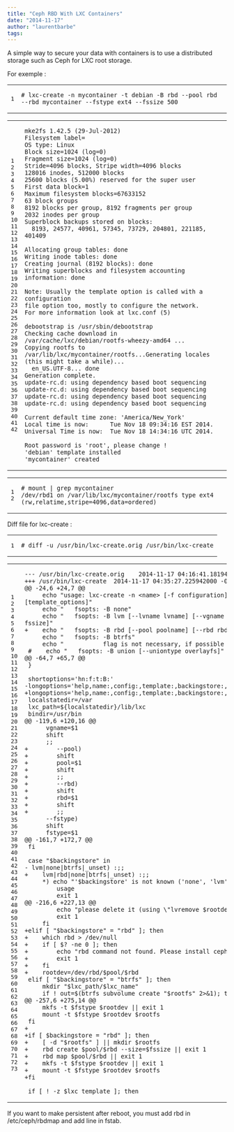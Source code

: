 ```yaml
---
title: "Ceph RBD With LXC Containers"
date: "2014-11-17"
author: "laurentbarbe"
tags: 
---
```


A simple way to secure your data with containers is to use a distributed storage such as Ceph for LXC root storage.

For exemple :

<table><tbody><tr><td class="gutter"><pre class="line-numbers"><span class="line-number">1</span>
</pre></td><td class="code"><pre><code class="bash"><span class="line"><span class="c"># lxc-create -n mycontainer -t debian -B rbd --pool rbd --rbd mycontainer --fstype ext4 --fssize 500</span>
</span></code></pre></td></tr></tbody></table>

<table><tbody><tr><td class="gutter"><pre class="line-numbers"><span class="line-number">1</span>
<span class="line-number">2</span>
<span class="line-number">3</span>
<span class="line-number">4</span>
<span class="line-number">5</span>
<span class="line-number">6</span>
<span class="line-number">7</span>
<span class="line-number">8</span>
<span class="line-number">9</span>
<span class="line-number">10</span>
<span class="line-number">11</span>
<span class="line-number">12</span>
<span class="line-number">13</span>
<span class="line-number">14</span>
<span class="line-number">15</span>
<span class="line-number">16</span>
<span class="line-number">17</span>
<span class="line-number">18</span>
<span class="line-number">19</span>
<span class="line-number">20</span>
<span class="line-number">21</span>
<span class="line-number">22</span>
<span class="line-number">23</span>
<span class="line-number">24</span>
<span class="line-number">25</span>
<span class="line-number">26</span>
<span class="line-number">27</span>
<span class="line-number">28</span>
<span class="line-number">29</span>
<span class="line-number">30</span>
<span class="line-number">31</span>
<span class="line-number">32</span>
<span class="line-number">33</span>
<span class="line-number">34</span>
<span class="line-number">35</span>
<span class="line-number">36</span>
<span class="line-number">37</span>
<span class="line-number">38</span>
<span class="line-number">39</span>
<span class="line-number">40</span>
<span class="line-number">41</span>
<span class="line-number">42</span>
</pre></td><td class="code"><pre><code class="bash"><span class="line">mke2fs 1.42.5 <span class="o">(</span>29-Jul-2012<span class="o">)</span>
</span><span class="line">Filesystem <span class="nv">label</span><span class="o">=</span>
</span><span class="line">OS <span class="nb">type</span>: Linux
</span><span class="line">Block <span class="nv">size</span><span class="o">=</span>1024 <span class="o">(</span><span class="nv">log</span><span class="o">=</span>0<span class="o">)</span>
</span><span class="line">Fragment <span class="nv">size</span><span class="o">=</span>1024 <span class="o">(</span><span class="nv">log</span><span class="o">=</span>0<span class="o">)</span>
</span><span class="line"><span class="nv">Stride</span><span class="o">=</span>4096 blocks, Stripe <span class="nv">width</span><span class="o">=</span>4096 blocks
</span><span class="line">128016 inodes, 512000 blocks
</span><span class="line">25600 blocks <span class="o">(</span>5.00%<span class="o">)</span> reserved <span class="k">for </span>the super user
</span><span class="line">First data <span class="nv">block</span><span class="o">=</span>1
</span><span class="line">Maximum filesystem <span class="nv">blocks</span><span class="o">=</span>67633152
</span><span class="line">63 block groups
</span><span class="line">8192 blocks per group, 8192 fragments per group
</span><span class="line">2032 inodes per group
</span><span class="line">Superblock backups stored on blocks:
</span><span class="line">  8193, 24577, 40961, 57345, 73729, 204801, 221185, 401409
</span><span class="line">
</span><span class="line">Allocating group tables: <span class="k">done                            </span>
</span><span class="line">Writing inode tables: <span class="k">done                            </span>
</span><span class="line">Creating journal <span class="o">(</span>8192 blocks<span class="o">)</span>: <span class="k">done</span>
</span><span class="line">Writing superblocks and filesystem accounting information: <span class="k">done </span>
</span><span class="line">
</span><span class="line">Note: Usually the template option is called with a configuration
</span><span class="line">file option too, mostly to configure the network.
</span><span class="line">For more information look at lxc.conf <span class="o">(</span>5<span class="o">)</span>
</span><span class="line">
</span><span class="line">debootstrap is /usr/sbin/debootstrap
</span><span class="line">Checking cache download in /var/cache/lxc/debian/rootfs-wheezy-amd64 ...
</span><span class="line">Copying rootfs to /var/lib/lxc/mycontainer/rootfs...Generating locales <span class="o">(</span>this might take a <span class="k">while</span><span class="o">)</span>...
</span><span class="line">  en_US.UTF-8... <span class="k">done</span>
</span><span class="line">Generation complete.
</span><span class="line">update-rc.d: using dependency based boot sequencing
</span><span class="line">update-rc.d: using dependency based boot sequencing
</span><span class="line">update-rc.d: using dependency based boot sequencing
</span><span class="line">update-rc.d: using dependency based boot sequencing
</span><span class="line">
</span><span class="line">Current default <span class="nb">time </span>zone: <span class="s1">'America/New_York'</span>
</span><span class="line">Local <span class="nb">time </span>is now:      Tue Nov 18 09:34:16 EST 2014.
</span><span class="line">Universal Time is now:  Tue Nov 18 14:34:16 UTC 2014.
</span><span class="line">
</span><span class="line">Root password is <span class="s1">'root'</span>, please change !
</span><span class="line"><span class="s1">'debian'</span> template installed
</span><span class="line"><span class="s1">'mycontainer'</span> created
</span></code></pre></td></tr></tbody></table>

<table><tbody><tr><td class="gutter"><pre class="line-numbers"><span class="line-number">1</span>
<span class="line-number">2</span>
</pre></td><td class="code"><pre><code class="bash"><span class="line"><span class="c"># mount | grep mycontainer</span>
</span><span class="line">/dev/rbd1 on /var/lib/lxc/mycontainer/rootfs <span class="nb">type </span>ext4 <span class="o">(</span>rw,relatime,stripe<span class="o">=</span>4096,data<span class="o">=</span>ordered<span class="o">)</span>
</span></code></pre></td></tr></tbody></table>

Diff file for lxc-create :

<table><tbody><tr><td class="gutter"><pre class="line-numbers"><span class="line-number">1</span>
</pre></td><td class="code"><pre><code class="bash"><span class="line"><span class="c"># diff -u /usr/bin/lxc-create.orig /usr/bin/lxc-create</span>
</span></code></pre></td></tr></tbody></table>

<table><tbody><tr><td class="gutter"><pre class="line-numbers"><span class="line-number">1</span>
<span class="line-number">2</span>
<span class="line-number">3</span>
<span class="line-number">4</span>
<span class="line-number">5</span>
<span class="line-number">6</span>
<span class="line-number">7</span>
<span class="line-number">8</span>
<span class="line-number">9</span>
<span class="line-number">10</span>
<span class="line-number">11</span>
<span class="line-number">12</span>
<span class="line-number">13</span>
<span class="line-number">14</span>
<span class="line-number">15</span>
<span class="line-number">16</span>
<span class="line-number">17</span>
<span class="line-number">18</span>
<span class="line-number">19</span>
<span class="line-number">20</span>
<span class="line-number">21</span>
<span class="line-number">22</span>
<span class="line-number">23</span>
<span class="line-number">24</span>
<span class="line-number">25</span>
<span class="line-number">26</span>
<span class="line-number">27</span>
<span class="line-number">28</span>
<span class="line-number">29</span>
<span class="line-number">30</span>
<span class="line-number">31</span>
<span class="line-number">32</span>
<span class="line-number">33</span>
<span class="line-number">34</span>
<span class="line-number">35</span>
<span class="line-number">36</span>
<span class="line-number">37</span>
<span class="line-number">38</span>
<span class="line-number">39</span>
<span class="line-number">40</span>
<span class="line-number">41</span>
<span class="line-number">42</span>
<span class="line-number">43</span>
<span class="line-number">44</span>
<span class="line-number">45</span>
<span class="line-number">46</span>
<span class="line-number">47</span>
<span class="line-number">48</span>
<span class="line-number">49</span>
<span class="line-number">50</span>
<span class="line-number">51</span>
<span class="line-number">52</span>
<span class="line-number">53</span>
<span class="line-number">54</span>
<span class="line-number">55</span>
<span class="line-number">56</span>
<span class="line-number">57</span>
<span class="line-number">58</span>
<span class="line-number">59</span>
<span class="line-number">60</span>
<span class="line-number">61</span>
<span class="line-number">62</span>
<span class="line-number">63</span>
<span class="line-number">64</span>
<span class="line-number">65</span>
<span class="line-number">66</span>
<span class="line-number">67</span>
<span class="line-number">68</span>
<span class="line-number">69</span>
<span class="line-number">70</span>
<span class="line-number">71</span>
<span class="line-number">72</span>
<span class="line-number">73</span>
</pre></td><td class="code"><pre><code class="diff"><span class="line"><span class="gd">--- /usr/bin/lxc-create.orig    2014-11-17 04:16:41.181942000 -0500</span>
</span><span class="line"><span class="gi">+++ /usr/bin/lxc-create  2014-11-17 04:35:27.225942000 -0500</span>
</span><span class="line"><span class="gu">@@ -24,6 +24,7 @@</span>
</span><span class="line">     echo "usage: lxc-create -n &lt;name&gt; [-f configuration] [-t template] [-h] [fsopts] -- [template_options]"
</span><span class="line">     echo "   fsopts: -B none"
</span><span class="line">     echo "   fsopts: -B lvm [--lvname lvname] [--vgname vgname] [--fstype fstype] [--fssize fssize]"
</span><span class="line"><span class="gi">+    echo "   fsopts: -B rbd [--pool poolname] [--rbd rbd] [--fstype fstype] [--fssize fssize]"</span>
</span><span class="line">     echo "   fsopts: -B btrfs"
</span><span class="line">     echo "           flag is not necessary, if possible btrfs support will be used"
</span><span class="line"> #    echo "   fsopts: -B union [--uniontype overlayfs]"
</span><span class="line"><span class="gu">@@ -64,7 +65,7 @@</span>
</span><span class="line"> }
</span><span class="line">
</span><span class="line"> shortoptions='hn:f:t:B:'
</span><span class="line"><span class="gd">-longoptions='help,name:,config:,template:,backingstore:,fstype:,lvname:,vgname:,fssize:'</span>
</span><span class="line"><span class="gi">+longoptions='help,name:,config:,template:,backingstore:,fstype:,lvname:,vgname:,pool:,rbd:,fssize:'</span>
</span><span class="line"> localstatedir=/var
</span><span class="line"> lxc_path=${localstatedir}/lib/lxc
</span><span class="line"> bindir=/usr/bin
</span><span class="line"><span class="gu">@@ -119,6 +120,16 @@</span>
</span><span class="line">      vgname=$1
</span><span class="line">      shift
</span><span class="line">      ;;
</span><span class="line"><span class="gi">+        --pool)</span>
</span><span class="line"><span class="gi">+        shift</span>
</span><span class="line"><span class="gi">+        pool=$1</span>
</span><span class="line"><span class="gi">+        shift</span>
</span><span class="line"><span class="gi">+        ;;</span>
</span><span class="line"><span class="gi">+        --rbd)</span>
</span><span class="line"><span class="gi">+        shift</span>
</span><span class="line"><span class="gi">+        rbd=$1</span>
</span><span class="line"><span class="gi">+        shift</span>
</span><span class="line"><span class="gi">+        ;;</span>
</span><span class="line">      --fstype)
</span><span class="line">      shift
</span><span class="line">      fstype=$1
</span><span class="line"><span class="gu">@@ -161,7 +172,7 @@</span>
</span><span class="line"> fi
</span><span class="line">
</span><span class="line"> case "$backingstore" in
</span><span class="line"><span class="gd">- lvm|none|btrfs|_unset) :;;</span>
</span><span class="line"><span class="gi">+    lvm|rbd|none|btrfs|_unset) :;;</span>
</span><span class="line">     *) echo "'$backingstore' is not known ('none', 'lvm', 'btrfs')"
</span><span class="line">         usage
</span><span class="line">         exit 1
</span><span class="line"><span class="gu">@@ -216,6 +227,13 @@</span>
</span><span class="line">         echo "please delete it (using \"lvremove $rootdev\") and try again"
</span><span class="line">         exit 1
</span><span class="line">     fi
</span><span class="line"><span class="gi">+elif [ "$backingstore" = "rbd" ]; then</span>
</span><span class="line"><span class="gi">+    which rbd &gt; /dev/null</span>
</span><span class="line"><span class="gi">+    if [ $? -ne 0 ]; then</span>
</span><span class="line"><span class="gi">+        echo "rbd command not found. Please install ceph-common package"</span>
</span><span class="line"><span class="gi">+        exit 1</span>
</span><span class="line"><span class="gi">+    fi</span>
</span><span class="line"><span class="gi">+    rootdev=/dev/rbd/$pool/$rbd</span>
</span><span class="line"> elif [ "$backingstore" = "btrfs" ]; then
</span><span class="line">     mkdir "$lxc_path/$lxc_name"
</span><span class="line">     if ! out=$(btrfs subvolume create "$rootfs" 2&gt;&amp;1); then
</span><span class="line"><span class="gu">@@ -257,6 +275,14 @@</span>
</span><span class="line">     mkfs -t $fstype $rootdev || exit 1
</span><span class="line">     mount -t $fstype $rootdev $rootfs
</span><span class="line"> fi
</span><span class="line"><span class="gi">+</span>
</span><span class="line"><span class="gi">+if [ $backingstore = "rbd" ]; then</span>
</span><span class="line"><span class="gi">+    [ -d "$rootfs" ] || mkdir $rootfs</span>
</span><span class="line"><span class="gi">+    rbd create $pool/$rbd --size=$fssize || exit 1</span>
</span><span class="line"><span class="gi">+    rbd map $pool/$rbd || exit 1</span>
</span><span class="line"><span class="gi">+    mkfs -t $fstype $rootdev || exit 1</span>
</span><span class="line"><span class="gi">+    mount -t $fstype $rootdev $rootfs</span>
</span><span class="line"><span class="gi">+fi</span>
</span><span class="line">
</span><span class="line"> if [ ! -z $lxc_template ]; then
</span></code></pre></td></tr></tbody></table>

If you want to make persistent after reboot, you must add rbd in /etc/ceph/rbdmap and add line in fstab.
